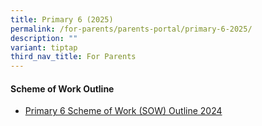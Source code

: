 ```yaml
---
title: Primary 6 (2025)
permalink: /for-parents/parents-portal/primary-6-2025/
description: ""
variant: tiptap
third_nav_title: For Parents
---
```

<h4><strong>Scheme of Work Outline</strong></h4>
<ul data-tight="true" class="tight">
<li>
<p><a href="/resources/scheme-of-work-outline-2024/primary-6/" rel="noopener noreferrer nofollow" target="_blank">Primary 6 Scheme of Work (SOW) Outline 2024</a>
</p>
</li>
</ul>
<p></p>